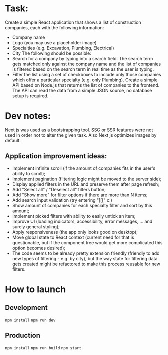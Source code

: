# Task:

Create a simple React application that shows a list of construction companies, each with the
following information:

- Company name
- Logo (you may use a placeholder image)
- Specialties (e.g. Excavation, Plumbing, Electrical)
- City
  The following should be possible:
- Search for a company by typing into a search field. The search term gets matched only
  against the company name and the list of companies is filtered based on the search term
  in real time as the user is typing.
- Filter the list using a set of checkboxes to include only those companies which offer a
  particular specialty (e.g. only Plumbing).
  Create a simple API based on Node.js that returns the list of companies to the frontend. The
  API can read the data from a simple JSON source, no database setup is required.

# Dev notes:

Next js was used as a bootstrapping tool.
SSG or SSR features were not used in order not to alter the given task.
Also Next js optimizes images by default.

## Application improvement ideas:

- Implement infinite scroll (if the amount of companies fits in the user's ability to scroll);
- Implement pagination (filtering logic might be moved to the server side);
- Display applied filters in the URL and preserve them after page refresh;
- Add "Select all" / "Deselect all" filters button;
- Add "Show more" for filter options if there are more than N items;
- Add search input validation (try entering "[[[" c:)
- Show amount of companies for each specialty filter and sort by this amount;
- Implement picked filters with ability to easily untick an item;
- Improve UI (loading indicators, accessibility, error messages, ... and surely general styling);
- Apply responsiveness (the app only looks good on desktop);
- Move global state to React context (current need for that is questionable, but if the component tree would get more complicated this option becomes desired);
- The code seems to be already pretty extension friendly (friendly to add new types of filtering - e.g. by city), but the way state for filtering data gets created might be refactored to make this process reusable for new filters.

# How to launch
## Development
`npm install`
`npm run dev`

## Production 
`npm install`
`npm run build`
`npm start`
